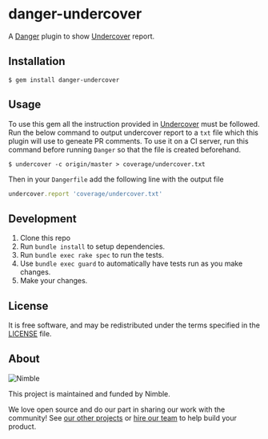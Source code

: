 # danger-undercover

A [Danger](https://github.com/danger/danger) plugin to show [Undercover](https://github.com/grodowski/undercover) report.

## Installation

    $ gem install danger-undercover

## Usage

To use this gem all the instruction provided in [Undercover](https://github.com/grodowski/undercover) must be followed.
Run the below command to output undercover report to a `txt` file which this plugin will use to geneate PR comments.
To use it on a CI server, run this command before running `Danger` so that the file is created beforehand.

    $ undercover -c origin/master > coverage/undercover.txt 

Then in your `Dangerfile` add the following line with the output file 

```ruby
undercover.report 'coverage/undercover.txt'
```

## Development

1. Clone this repo
2. Run `bundle install` to setup dependencies.
3. Run `bundle exec rake spec` to run the tests.
4. Use `bundle exec guard` to automatically have tests run as you make changes.
5. Make your changes.

## License

It is free software, and may be redistributed under the terms specified in the [LICENSE] file.

[LICENSE]: /LICENSE

## About

![Nimble](https://assets.nimblehq.co/logo/dark/logo-dark-text-160.png)

This project is maintained and funded by Nimble.

We love open source and do our part in sharing our work with the community!
See [our other projects][community] or [hire our team][hire] to help build your product.

[community]: https://github.com/nimblehq
[hire]: https://nimblehq.co/
